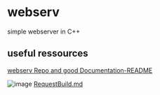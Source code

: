 # webserv
simple webserver in C++

## useful ressources

[webserv Repo and good Documentation-README](https://github.com/Kaydooo/Webserv_42)

![image](https://github.com/NULL-Term1nat0r/webserv/assets/109620716/3ab7bc5a-48ec-47bb-b863-698a67e4d20f)
[RequestBuild.md](ReadmeFiles%2FRequestBuild.md)